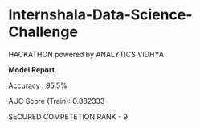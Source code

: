 # Internshala-Data-Science-Challenge
HACKATHON powered by ANALYTICS VIDHYA

**Model Report**

Accuracy : 95.5%

AUC Score (Train): 0.882333

SECURED COMPETETION RANK - 9
